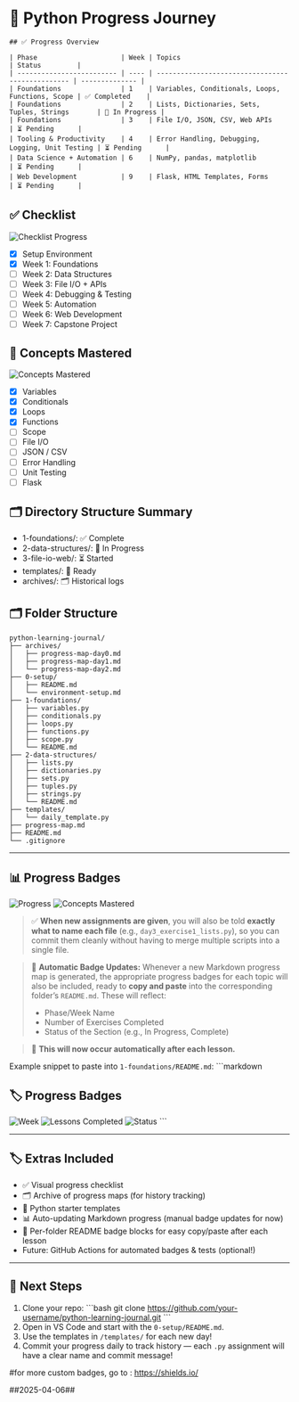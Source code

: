 # 🐍 Python Progress Journey
   
    ## ✅ Progress Overview

    | Phase                     | Week | Topics                                           | Status         |
    | ------------------------- | ---- | ------------------------------------------------ | -------------- |
    | Foundations               | 1    | Variables, Conditionals, Loops, Functions, Scope | ✅ Completed    |
    | Foundations               | 2    | Lists, Dictionaries, Sets, Tuples, Strings       | 🔄 In Progress |
    | Foundations               | 3    | File I/O, JSON, CSV, Web APIs                    | ⏳ Pending      |
    | Tooling & Productivity    | 4    | Error Handling, Debugging, Logging, Unit Testing | ⏳ Pending      |
    | Data Science + Automation | 6    | NumPy, pandas, matplotlib                        | ⏳ Pending      |
    | Web Development           | 9    | Flask, HTML Templates, Forms                     | ⏳ Pending      |

## ✅ Checklist

![Checklist Progress](https://img.shields.io/badge/Progress-2%2F8%20Tasks%20Complete-yellowgreen)

- [x] Setup Environment
- [x] Week 1: Foundations
- [ ] Week 2: Data Structures
- [ ] Week 3: File I/O + APIs
- [ ] Week 4: Debugging & Testing
- [ ] Week 5: Automation
- [ ] Week 6: Web Development
- [ ] Week 7: Capstone Project

## 🧠 Concepts Mastered

![Concepts Mastered](https://img.shields.io/badge/Concepts-4%2F10%20Mastered-yellow)

- [x] Variables
- [x] Conditionals
- [x] Loops
- [x] Functions
- [ ] Scope
- [ ] File I/O
- [ ] JSON / CSV
- [ ] Error Handling
- [ ] Unit Testing
- [ ] Flask

## 🗂️ Directory Structure Summary

- 1-foundations/: ✅ Complete
- 2-data-structures/: 🔄 In Progress
- 3-file-io-web/: ⏳ Started
- templates/: 📄 Ready
- archives/: 🗂️ Historical logs

## 🗂️ Folder Structure

```
python-learning-journal/
├── archives/
│   ├── progress-map-day0.md
│   ├── progress-map-day1.md
│   └── progress-map-day2.md
├── 0-setup/
│   ├── README.md
│   └── environment-setup.md
├── 1-foundations/
│   ├── variables.py
│   ├── conditionals.py
│   ├── loops.py
│   ├── functions.py
│   ├── scope.py
│   └── README.md
├── 2-data-structures/
│   ├── lists.py
│   ├── dictionaries.py
│   ├── sets.py
│   ├── tuples.py
│   ├── strings.py
│   └── README.md
├── templates/
│   └── daily_template.py
├── progress-map.md
├── README.md
└── .gitignore
```

---

## 📊 Progress Badges

![Progress](https://img.shields.io/badge/Progress-2%2F8%20Tasks%20Complete-yellowgreen)
![Concepts Mastered](https://img.shields.io/badge/Concepts-4%2F10%20Mastered-yellow)

> ✅ **When new assignments are given**, you will also be told **exactly what to name each file** (e.g., `day3_exercise1_lists.py`), so you can commit them cleanly without having to merge multiple scripts into a single file.

> 🔁 **Automatic Badge Updates:** Whenever a new Markdown progress map is generated, the appropriate progress badges for each topic will also be included, ready to **copy and paste** into the corresponding folder’s `README.md`. These will reflect:
> - Phase/Week Name
> - Number of Exercises Completed
> - Status of the Section (e.g., In Progress, Complete)

> 🔂 **This will now occur automatically after each lesson.**

Example snippet to paste into `1-foundations/README.md`:
\`\`\`markdown
## 🏷️ Progress Badges

![Week](https://img.shields.io/badge/Week-1%20Foundations-blue)
![Lessons Completed](https://img.shields.io/badge/Exercises-10%2F10-brightgreen)
![Status](https://img.shields.io/badge/Status-Complete-success)
\`\`\`

---

## 🏷️ Extras Included

- ✅ Visual progress checklist
- 🗂️ Archive of progress maps (for history tracking)
- 🧩 Python starter templates
- 📊 Auto-updating Markdown progress (manual badge updates for now)
- 📎 Per-folder README badge blocks for easy copy/paste after each lesson
- Future: GitHub Actions for automated badges & tests (optional!)

---

## 🚀 Next Steps

1. Clone your repo:
\`\`\`bash
git clone https://github.com/your-username/python-learning-journal.git
\`\`\`
2. Open in VS Code and start with the `0-setup/README.md`.
3. Use the templates in `/templates/` for each new day!
4. Commit your progress daily to track history — each `.py` assignment will have a clear name and commit message!


#for more custom badges, go to : https://shields.io/

##2025-04-06##